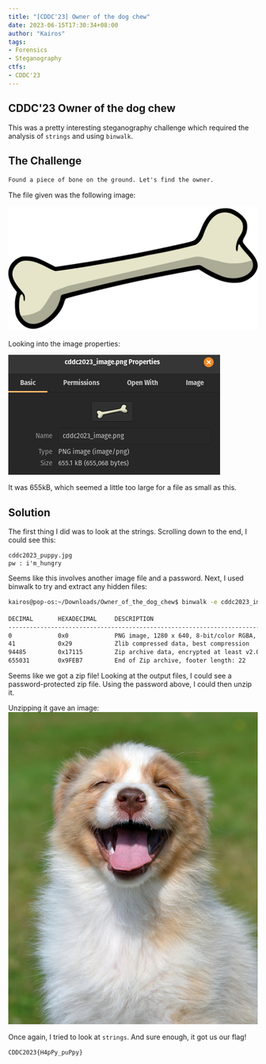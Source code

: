 ```yaml
---
title: "[CDDC'23] Owner of the dog chew"
date: 2023-06-15T17:30:34+08:00
author: "Kairos"
tags:
- Forensics
- Steganography
ctfs:
- CDDC'23
---
```


## CDDC'23 Owner of the dog chew

This was a pretty interesting steganography challenge which required the analysis of `strings` and using `binwalk`.

## The Challenge

```md
Found a piece of bone on the ground. Let's find the owner.
```

The file given was the following image:

![Challenge](cddc2023_image.png)

Looking into the image properties:

![Image Size](size.png)

It was 655kB, which seemed a little too large for a file as small as this.

## Solution

The first thing I did was to look at the strings. Scrolling down to the end, I could see this:

```
cddc2023_puppy.jpg
pw : i'm_hungry
```

Seems like this involves another image file and a password. Next, I used binwalk to try and extract any hidden files:

```bash
kairos@pop-os:~/Downloads/Owner_of_the_dog_chew$ binwalk -e cddc2023_image.png 

DECIMAL       HEXADECIMAL     DESCRIPTION
--------------------------------------------------------------------------------
0             0x0             PNG image, 1280 x 640, 8-bit/color RGBA, non-interlaced
41            0x29            Zlib compressed data, best compression
94485         0x17115         Zip archive data, encrypted at least v2.0 to extract, compressed size: 560398, uncompressed size: 561761, name: cddc2023_puppy.jpg
655031        0x9FEB7         End of Zip archive, footer length: 22
```

Seems like we got a zip file! Looking at the output files, I could see a password-protected zip file. Using the password above, I could then unzip it.

Unzipping it gave an image:
![Image](cddc2023_puppy.jpg)

Once again, I tried to look at `strings`. And sure enough, it  got us our flag!

```bash
CDDC2023{H4pPy_puPpy}
```
